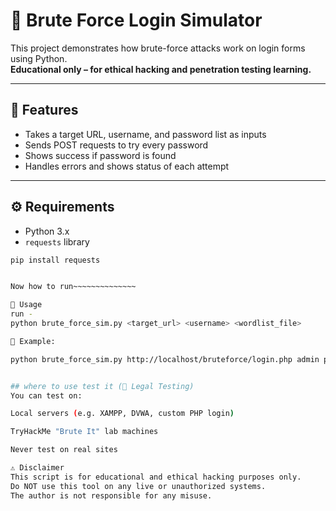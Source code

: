 # 🔐 Brute Force Login Simulator

This project demonstrates how brute-force attacks work on login forms using Python.  
**Educational only – for ethical hacking and penetration testing learning.**

---

## 📌 Features

- Takes a target URL, username, and password list as inputs
- Sends POST requests to try every password
- Shows success if password is found
- Handles errors and shows status of each attempt

---

## ⚙️ Requirements

- Python 3.x
- `requests` library

```bash
pip install requests


Now how to run~~~~~~~~~~~~~~

🚀 Usage
run -
python brute_force_sim.py <target_url> <username> <wordlist_file>

🔹 Example:

python brute_force_sim.py http://localhost/bruteforce/login.php admin passwords.txt   (📝 Form field names default to username and password.)


## where to use test it (🧪 Legal Testing)
You can test on:

Local servers (e.g. XAMPP, DVWA, custom PHP login)

TryHackMe "Brute It" lab machines

Never test on real sites

⚠️ Disclaimer
This script is for educational and ethical hacking purposes only.
Do NOT use this tool on any live or unauthorized systems.
The author is not responsible for any misuse.
